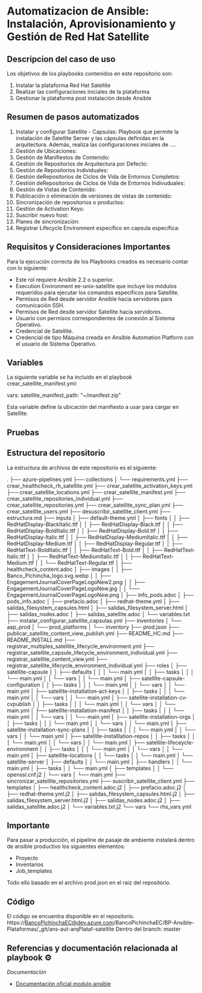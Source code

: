 Automatizacion de Ansible: Instalación, Aprovisionamiento y Gestión de Red Hat Satellite
======================================

## Descripcion del caso de uso

Los objetivos de los playbooks contenidos en este repositorio son:
1. Instalar la plataforma Red Hat Satellite
2. Realizar las configuraciones iniciales de la plataforma
3. Gestionar la plataforma post instalación desde Ansible

## Resumen de pasos automatizados

1. Instalar y configurar Satellite - Capsulas: Playbook que permite la instalación de Satellite Server y las cápsulas definidas en la arquitectura. Además, realiza las configuraciones iniciales de ....
2. Gestión de Ubicaciones:
3. Gestión de Manifiestos de Contenido:
4. Gestión de Repositorios de Arquitectura por Defecto:
5. Gestión de Repositorios Individuales:
6. Gestión deRepositorios de Ciclos de Vida de Entornos Completos:
7. Gestión deRepositorios de Ciclos de Vida de Entornos Indivuduales:
8. Gestión de Vistas de Contenido:
9. Publicación o eliminación de versiones de vistas de contenido:
10. Sincronización de repositorios o productos:
11. Gestión de Activation Keys:
12. Suscribir nuevo host:
13. Planes de sincronización:
14. Registrar Lifecycle Environment específico en capsula específica:

## Requisitos y Consideraciones Importantes

Para la ejecución correcta de los Playbooks creados es necesario contar con lo siguiente:

 - Este rol requiere Ansible 2.2 o superior.
 - Execution Environment ee-unix-satellite que incluye los módulos requeridos para ejecutar los comandos específicos para Satellite.
 - Permisos de Red desde servidor Ansible hacia servidores para comunicación SSH.
 - Permisos de Red desde servidor Satellite hacia servidores.
 - Usuario con permisos correspondientes de conexión al Sistema Operativo.
 - Credencial de Satellite.
 - Credencial de tipo Máquina creada en Ansible Automation Platform con el usuario de Sistema Operativo. 

## Variables 

La siguiente variable se ha incluido en el playbook crear_satellite_manifest.yml:

vars:
    satellite_manifest_path: "~/manifest.zip"

Esta variable define la ubicación del manifiesto a usar para cargar en Satellite.

## Pruebas


## Estructura del repositorio

La estructura de archivos de este repositorio es el siguiente:

.
├── azure-pipelines.yml
├── collections
│   └── requirements.yml
├── crear_healthcheck_rh_satellite.yml
├── crear_satellite_activation_keys.yml
├── crear_satellite_locations.yml
├── crear_satellite_manifest.yml
├── crear_satellite_repositories_individual.yml
├── crear_satellite_repositories.yml
├── crear_satellite_sync_plan.yml
├── crear_satellite_users.yml
├── desuscribir_satellite_client.yml
├── estructura.md
├── inputs
│   ├── default-theme.yml
│   ├── fonts
│   │   ├── RedHatDisplay-BlackItalic.ttf
│   │   ├── RedHatDisplay-Black.ttf
│   │   ├── RedHatDisplay-BoldItalic.ttf
│   │   ├── RedHatDisplay-Bold.ttf
│   │   ├── RedHatDisplay-Italic.ttf
│   │   ├── RedHatDisplay-MediumItalic.ttf
│   │   ├── RedHatDisplay-Medium.ttf
│   │   ├── RedHatDisplay-Regular.ttf
│   │   ├── RedHatText-BoldItalic.ttf
│   │   ├── RedHatText-Bold.ttf
│   │   ├── RedHatText-Italic.ttf
│   │   ├── RedHatText-MediumItalic.ttf
│   │   ├── RedHatText-Medium.ttf
│   │   └── RedHatText-Regular.ttf
│   ├── healthcheck_content.adoc
│   ├── images
│   │   ├── Banco_Pichincha_logo.svg.webp
│   │   ├── EngagementJournalCoverPageLogoNew2.png
│   │   ├── EngagementJournalCoverPageLogoNew.jpg
│   │   └── EngagementJournalCoverPageLogoNew.png
│   ├── info_pods.adoc
│   ├── pods_info.adoc
│   ├── prefacio.adoc
│   ├── redhat-theme.yml
│   ├── salidas_filesystem_capsules.html
│   ├── salidas_filesystem_server.html
│   ├── salidas_nodes.adoc
│   ├── salidas_satellite.adoc
│   └── variables.txt
├── instalar_configurar_satellite_capsulas.yml
├── inventories
│   └── aap_prod
│       └── prod_platforms
│           └── inventory
├── prod.json
├── publicar_satellite_content_view_publish.yml
├── README_HC.md
├── README_INSTALL.md
├── registrar_multiples_satellite_lifecycle_environment.yml
├── registrar_satellite_capsule_lifecycle_environment_individual.yml
├── registrar_satellite_content_view.yml
├── registrar_satellite_lifecycle_environment_individual.yml
├── roles
│   ├── satellite-capsule
│   │   ├── defaults
│   │   │   └── main.yml
│   │   ├── tasks
│   │   │   └── main.yml
│   │   └── vars
│   │       └── main.yml
│   ├── satellite-capsule-configuration
│   │   ├── tasks
│   │   │   └── main.yml
│   │   └── vars
│   │       └── main.yml
│   ├── satellite-installation-act-keys
│   │   ├── tasks
│   │   │   └── main.yml
│   │   └── vars
│   │       └── main.yml
│   ├── satellite-installation-cv-cvpublish
│   │   ├── tasks
│   │   │   └── main.yml
│   │   └── vars
│   │       └── main.yml
│   ├── satellite-installation-manifest
│   │   ├── tasks
│   │   │   └── main.yml
│   │   └── vars
│   │       └── main.yml
│   ├── satellite-installation-orgs
│   │   ├── tasks
│   │   │   └── main.yml
│   │   └── vars
│   │       └── main.yml
│   ├── satellite-installation-sync-plans
│   │   ├── tasks
│   │   │   └── main.yml
│   │   └── vars
│   │       └── main.yml
│   ├── satellite-installlation-repos
│   │   ├── tasks
│   │   │   └── main.yml
│   │   └── vars
│   │       └── main.yml
│   ├── satellite-lifeceycle-environment
│   │   ├── tasks
│   │   │   └── main.yml
│   │   └── vars
│   │       └── main.yml
│   ├── satellite-locations
│   │   └── tasks
│   │       └── main.yml
│   └── satellite-server
│       ├── defaults
│       │   └── main.yml
│       ├── handlers
│       │   └── main.yml
│       ├── tasks
│       │   └── main.yml
│       ├── templates
│       │   └── openssl.cnf.j2
│       └── vars
│           └── main.yml
├── sincronizar_satellite_repositories.yml
├── suscribir_satellite_client.yml
├── templates
│   ├── healthcheck_content.adoc.j2
│   ├── prefacio.adoc.j2
│   ├── redhat-theme.yml.j2
│   ├── salidas_filesystem_capsules.html.j2
│   ├── salidas_filesystem_server.html.j2
│   ├── salidas_nodes.adoc.j2
│   ├── salidas_satellite.adoc.j2
│   └── variables.txt.j2
└── vars
    └── rhs_vars.yml

## Importante

Para pasar a producción, el pipeline de pasaje de ambiente instalará dentro de ansible productivo los siguientes elementos:
* Proyecto
* Inventarios
* Job_templates

Todo ello basado en el archivo prod.json en el raiz del repositorio. 

## Código

El código se encuentra disponible en el repositorio.
https://BancoPichinchaEC@dev.azure.com/BancoPichinchaEC/BP-Ansible-Plataformas/_git/ans-aut-arqPlataf-satellite
Dentro del branch: master

## Referencias y documentación relacionada al playbook ⚙️

_Documentación_
* [Documentación oficial modulo ansible](https://docs.ansible.com/ansible/latest/index.html)
